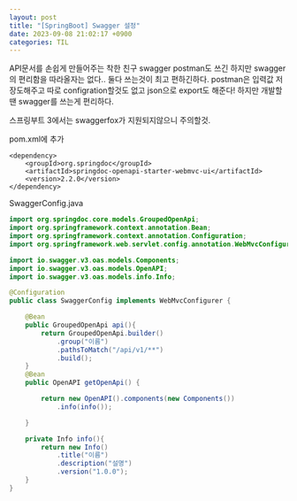 ```yaml
---
layout: post
title: "[SpringBoot] Swagger 설정"
date: 2023-09-08 21:02:17 +0900
categories: TIL
---
```


API문서를 손쉽게 만들어주는 착한 친구 swagger
postman도 쓰긴 하지만 swagger의 편리함을 따라올자는 없다.. 둘다 쓰는것이 최고 편하긴하다. postman은 입력값 저장도해주고 따로 configration할것도 없고 json으로 export도 해준다! 하지만 개발할땐 swagger를 쓰는게 편리하다.

스프링부트 3에서는 swaggerfox가 지원되지않으니 주의할것.

pom.xml에 추가

```
<dependency>
    <groupId>org.springdoc</groupId>
    <artifactId>springdoc-openapi-starter-webmvc-ui</artifactId>
    <version>2.2.0</version>
</dependency>
```

SwaggerConfig.java

```java
import org.springdoc.core.models.GroupedOpenApi;
import org.springframework.context.annotation.Bean;
import org.springframework.context.annotation.Configuration;
import org.springframework.web.servlet.config.annotation.WebMvcConfigurer;

import io.swagger.v3.oas.models.Components;
import io.swagger.v3.oas.models.OpenAPI;
import io.swagger.v3.oas.models.info.Info;

@Configuration
public class SwaggerConfig implements WebMvcConfigurer {

	@Bean
	public GroupedOpenApi api(){
		return GroupedOpenApi.builder()
			.group("이름")
			.pathsToMatch("/api/v1/**")
			.build();
	}
	@Bean
	public OpenAPI getOpenApi() {

		return new OpenAPI().components(new Components())
			.info(info());

	}

	private Info info(){
		return new Info()
			.title("이름")
			.description("설명")
			.version("1.0.0");
	}
}

```
